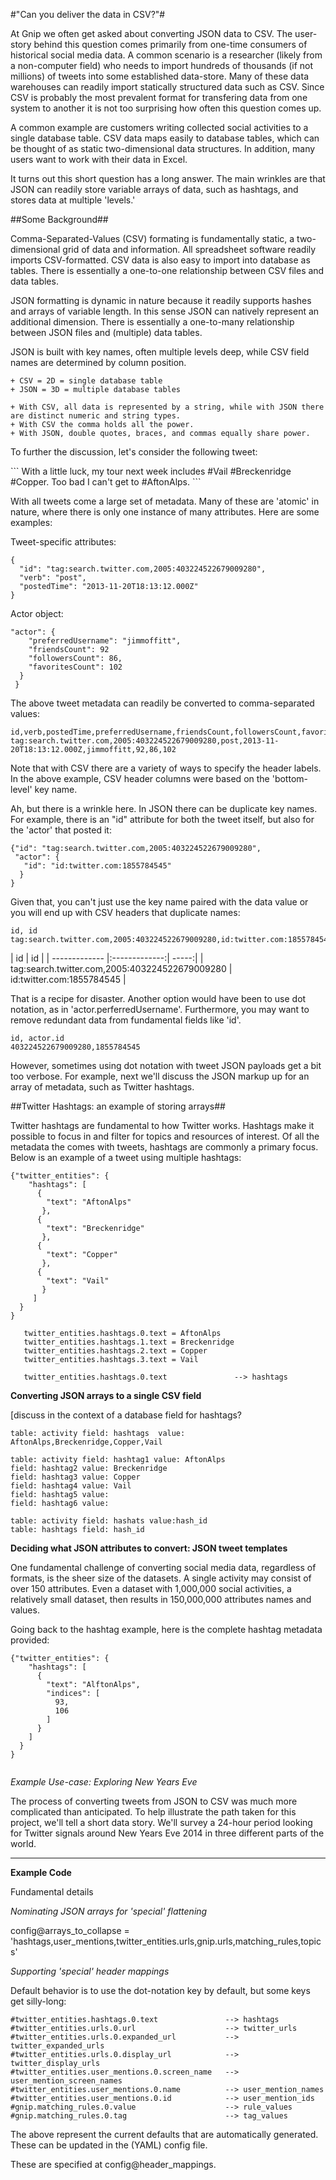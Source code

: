 #"Can you deliver the data in CSV?"#

At Gnip we often get asked about converting JSON data to CSV. The user-story behind this question comes primarily from one-time consumers of historical social media data. A common scenario is a researcher (likely from a non-computer field) who needs to import hundreds of thousands (if not millions) of tweets into some established data-store. Many of these data warehouses can readily import statically structured data such as CSV. Since CSV is probably the most prevalent format for transfering data from one system to another it is not too surprising how often this question comes up.

A common example are customers writing collected social activities to a single database table. CSV data maps easily to database tables, which can be thought of as static two-dimensional data structures. In addition, many users want to work with their data in Excel. 

It turns out this short question has a long answer. The main wrinkles are that JSON can readily store variable arrays of data, such as hashtags, and stores data at multiple 'levels.'


##Some Background##

Comma-Separated-Values (CSV) formating is fundamentally static, a two-dimensional grid of data and information.  All spreadsheet software readily imports CSV-formatted.  CSV data is also easy to import into database as tables. There is essentially a one-to-one relationship between CSV files and data tables.

JSON formatting is dynamic in nature because it readily supports hashes and arrays of variable length. In this sense JSON can natively represent an additional dimension.  There is essentially a one-to-many relationship between JSON files and (multiple) data tables.

JSON is built with key names, often multiple levels deep, while CSV field names are determined by column position.


```
+ CSV = 2D = single database table
+ JSON = 3D = multiple database tables

+ With CSV, all data is represented by a string, while with JSON there are distinct numeric and string types.
+ With CSV the comma holds all the power.
+ With JSON, double quotes, braces, and commas equally share power.
```

To further the discussion, let's consider the following tweet:

<insert tweet graphic>
```
With a little luck, my tour next week includes #Vail #Breckenridge #Copper. Too bad I can't get to #AftonAlps.
```
</insert tweet graphic>

With all tweets come a large set of metadata. Many of these are 'atomic' in nature, where there is only one instance of many attributes. Here are some examples:

Tweet-specific attributes:

```
{
  "id": "tag:search.twitter.com,2005:403224522679009280",
  "verb": "post",
  "postedTime": "2013-11-20T18:13:12.000Z"
}
```

Actor object:

```
"actor": {
    "preferredUsername": "jimmoffitt",
    "friendsCount": 92
    "followersCount": 86,
    "favoritesCount": 102
  }
 }
```

The above tweet metadata can readily be converted to comma-separated values:

```
id,verb,postedTime,preferredUsername,friendsCount,followersCount,favoritesCount
tag:search.twitter.com,2005:403224522679009280,post,2013-11-20T18:13:12.000Z,jimmoffitt,92,86,102
```


Note that with CSV there are a variety of ways to specify the header labels. In the above example, CSV header columns were based on the 'bottom-level' key name. 


Ah, but there is a wrinkle here. In JSON there can be duplicate key names. For example, there is an "id" attribute for both the tweet itself, but also for the 'actor' that posted it:

```
{"id": "tag:search.twitter.com,2005:403224522679009280",
 "actor": {
   "id": "id:twitter.com:1855784545"
  }
}
```

Given that, you can't just use the key name paired with the data value or you will end up with CSV headers that duplicate names:

```
id, id
tag:search.twitter.com,2005:403224522679009280,id:twitter.com:1855784545
```


| id        | id  |
| ------------- |:-------------:| -----:|
| tag:search.twitter.com,2005:403224522679009280     | id:twitter.com:1855784545 |

That is a recipe for disaster. Another option would have been to use dot notation, as in 'actor.perferredUsername'. Furthermore, you may want to remove redundant data from fundamental fields like 'id'. 

```
id, actor.id
403224522679009280,1855784545
```

However, sometimes using dot notation with tweet JSON payloads get a bit too verbose.  For example, next we'll discuss the JSON markup up for an array of metadata, such as Twitter hashtags.

##Twitter Hashtags: an example of storing arrays##

Twitter hashtags are fundamental to how Twitter works.  Hashtags make it possible to focus in and filter for topics and resources of interest. Of all the metadata the comes with tweets, hashtags are commonly a primary focus.  Below is an example of a tweet using multiple hashtags:

```
{"twitter_entities": {
    "hashtags": [
      {
        "text": "AftonAlps"
       },
      {
        "text": "Breckenridge"
       },
      {
        "text": "Copper"
       },
      {
        "text": "Vail"
       }
     ]
  }
}
```


```
   twitter_entities.hashtags.0.text = AftonAlps
   twitter_entities.hashtags.1.text = Breckenridge
   twitter_entities.hashtags.2.text = Copper
   twitter_entities.hashtags.3.text = Vail
```

``` 
   twitter_entities.hashtags.0.text               --> hashtags
```

**Converting JSON arrays to a single CSV field**


[discuss in the context of a database field for hashtags?

```
table: activity field: hashtags  value: AftonAlps,Breckenridge,Copper,Vail
```

```
table: activity field: hashtag1 value: AftonAlps
field: hashtag2 value: Breckenridge
field: hashtag3 value: Copper
field: hashtag4 value: Vail
field: hashtag5 value: 
field: hashtag6 value: 
```

```
table: activity field: hashats value:hash_id
table: hashtags field: hash_id
```



**Deciding what JSON attributes to convert: JSON tweet templates**

One fundamental challenge of converting social media data, regardless of formats, is the sheer size of the datasets. A single activity may consist of over 150 attributes. Even a dataset with 1,000,000 social activities, a relatively small dataset, then results in 150,000,000 attributes names and values.  


Going back to the hashtag example, here is the complete hashtag metadata provided:

```
{"twitter_entities": {
    "hashtags": [
      {
        "text": "AlftonAlps",
        "indices": [
          93,
          106
        ]
      }
    ]
  }
}
  
```





*Example Use-case: Exploring New Years Eve*

The process of converting tweets from JSON to CSV was much more complicated than anticipated. To help illustrate the path taken for this project, we'll tell a short data story. We'll survey a 24-hour period looking for Twitter signals around New Years Eve 2014 in three different parts of the world.  




**********************************************
**Example Code**


Fundamental details




*Nominating JSON arrays for 'special' flattening*

config@arrays_to_collapse = 'hashtags,user_mentions,twitter_entities.urls,gnip.urls,matching_rules,topics'



*Supporting 'special' header mappings*

Default behavior is to use the dot-notation key by default, but some keys get silly-long:

    #twitter_entities.hashtags.0.text               --> hashtags
    #twitter_entities.urls.0.url                    --> twitter_urls
    #twitter_entities.urls.0.expanded_url           --> twitter_expanded_urls
    #twitter_entities.urls.0.display_url            --> twitter_display_urls
    #twitter_entities.user_mentions.0.screen_name   --> user_mention_screen_names
    #twitter_entities.user_mentions.0.name          --> user_mention_names
    #twitter_entities.user_mentions.0.id            --> user_mention_ids
    #gnip.matching_rules.0.value                    --> rule_values
    #gnip.matching_rules.0.tag                      --> tag_values
    
The above represent the current defaults that are automatically generated. These can be updated in the (YAML) config file.

These are specified at config@header_mappings.
